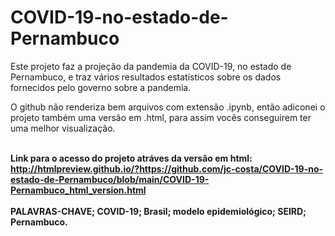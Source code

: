 # COVID-19-no-estado-de-Pernambuco
Este projeto faz a projeção da pandemia da COVID-19, no estado de Pernambuco, e traz vários resultados estatísticos sobre os dados fornecidos pelo governo sobre a pandemia.

O github não renderiza bem arquivos com extensão .ipynb, então adiconei o projeto também uma versão em .html, para assim vocês conseguirem ter uma melhor visualização.

<br><b>Link para o acesso do projeto atráves da versão em html:<b> http://htmlpreview.github.io/?https://github.com/jc-costa/COVID-19-no-estado-de-Pernambuco/blob/main/COVID-19-Pernambuco_html_version.html </br>
<br><b>PALAVRAS-CHAVE; COVID-19; Brasil; modelo epidemiológico; SEIRD; Pernambuco.</br></b>
